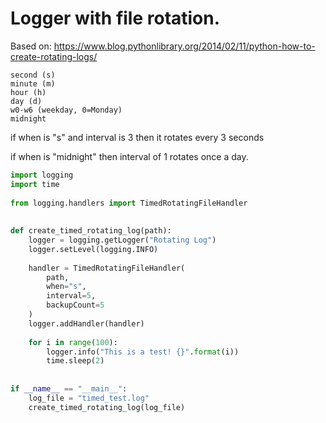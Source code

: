 # Logger with file rotation.


Based on:   https://www.blog.pythonlibrary.org/2014/02/11/python-how-to-create-rotating-logs/

```
second (s)
minute (m)
hour (h)
day (d)
w0-w6 (weekday, 0=Monday)
midnight
```

if when is "s" and interval is 3 then it rotates every 3 seconds

if when is "midnight" then interval of 1 rotates once a day.


```python
import logging
import time
 
from logging.handlers import TimedRotatingFileHandler
 
 
def create_timed_rotating_log(path):
    logger = logging.getLogger("Rotating Log")
    logger.setLevel(logging.INFO)
 
    handler = TimedRotatingFileHandler(
        path,
        when="s",
        interval=5,
        backupCount=5
    )
    logger.addHandler(handler)
 
    for i in range(100):
        logger.info("This is a test! {}".format(i))
        time.sleep(2)
 
 
if __name__ == "__main__":
    log_file = "timed_test.log"
    create_timed_rotating_log(log_file)
  
```
